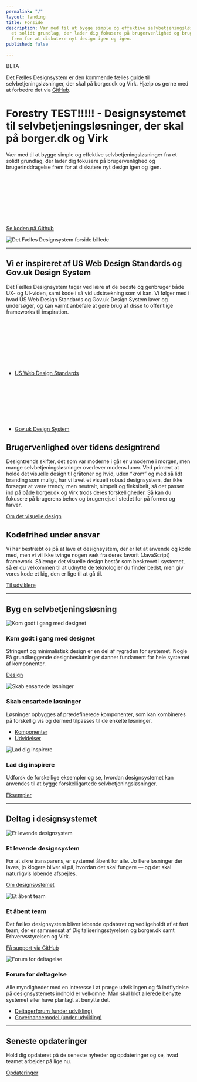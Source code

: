```yaml
---
permalink: "/"
layout: landing
title: Forside
description: Vær med til at bygge simple og effektive selvbetjeningsløsninger fra
  et solidt grundlag, der lader dig fokusere på brugervenlighed og brugerinddragelse
  frem for at diskutere nyt design igen og igen.
published: false

---
```

<div class="alert alert-info" role="alert" aria-label="Styleguiden er gået i beta">
<div class="alert-body">
<p class="alert-heading">BETA</p>
<p class="alert-text">Det Fælles Designsystem er den kommende fælles guide til selvbetjeningsløsninger, der skal på borger.dk og Virk. Hjælp os gerne med at forbedre det via <a href="https://github.com/detfaellesdesignsystem/dkfds-components">GitHub</a>.</p>
</div>
</div>

<div class="row"> <div class="col-12 col-lg-5"> <h1 class="mt-0">Forestry TEST!!!!! - Designsystemet til selvbetjenings­løsninger, der skal på borger.dk og Virk</h1> <p class="font-lead"> Vær med til at bygge simple og effektive selvbetjeningsløsninger fra et solidt grundlag, der lader dig fokusere på brugervenlighed og brugerinddragelse frem for at diskutere nyt design igen og igen. </p>  
<p>
<a href="https://github.com/detfaellesdesignsystem/dkfds-components" class="icon-link">
Se koden på Github<svg class="icon-svg"><use xlink:href="#open-in-new"></use></svg>
</a>
</p>
<!--<p>
<a href="#">
Download designfilerne
</a>
</p>-->
</div>
<div class="col-12 col-lg-7">
<img src="{{ site.baseurl }}/img/descriptionimages/forsidebillede.png" alt="Det Fælles Designsystem forside billede" class="d-none d-lg-block">
</div>
</div>

<hr class="my-6">

<h2>Vi er inspireret af US Web Design Standards og Gov.uk Design System</h2>
<p>Det Fælles Designsystem tager ved lære af de bedste og genbruger både UX- og UI-viden, samt kode i så vid udstrækning som vi kan. Vi følger med i hvad US
Web Design Standards og Gov.uk Design System laver og undersøger, og kan varmt anbefale at gøre brug af disse to offentlige frameworks til inspiration.</p>

<ul class="nobullet-list">
<li>
<a href="https://v2.designsystem.digital.gov/" class="icon-link">
US Web Design Standards<svg class="icon-svg"><use xlink:href="#open-in-new"></use></svg>
</a>
</li>
<li>
<a href="https://design-system.service.gov.uk/" class="icon-link">
Gov.uk Design System<svg class="icon-svg"><use xlink:href="#open-in-new"></use></svg>
</a>
</li>
</ul>

<h2 >Brugervenlighed over tidens designtrend</h2>
<p>Designtrends skifter, det som var moderne i går er umoderne i morgen, men mange selvbetjeningsløsninger overlever modens luner. Ved primært at holde det visuelle design til gråtoner og hvid, uden “krom” og med så lidt branding som muligt, har vi lavet et visuelt robust designsystem, der ikke forsøger at være trendy, men neutralt, simpelt og fleksibelt, så det passer ind på både borger.dk og Virk trods deres forskelligheder. Så kan du fokusere på brugerens behov og brugerrejse i stedet for på former og farver.</p>
<p>
<a href="/dkfds-docs/design/visueltdesign/">
Om det visuelle design
</a>
</p>

<h2>Kodefrihed under ansvar</h2>
<p>Vi har bestræbt os på at lave et designsystem, der er let at anvende og kode med, men vi vil ikke tvinge nogen væk fra deres favorit (JavaScript) framework. Sålænge det visuelle design består som beskrevet i systemet, så er du velkommen til at udnytte de teknologier du finder bedst, men giv vores kode et kig, den er lige til at gå til.</p>
<p>
<a href="/dkfds-docs/omdesignsystemet/tiludviklere/">
Til udviklere
</a>
</p>

<hr class="my-6">

<h2>Byg en selvbetjeningsløsning</h2>
<div class="row">
<div class="col-12 col-md-4">
<div class="demo-img-container demo-img-container--turquoise d-none d-md-flex">
<img src="{{ site.baseurl }}/img/descriptionimages/format-line-style.svg" alt="Kom godt i gang med designet">
</div>
<h3 class="h4">Kom godt i gang med designet</h3>
<p>Stringent og minimalistisk design er en del af rygraden for systemet. Nogle Få grundlæggende designbeslutninger danner fundament for hele systemet af komponenter.</p>
<p><a href="/dkfds-docs/design/">Design</a></p>
</div>
<div class="col-12 col-md-4">
<div class="demo-img-container demo-img-container--orange d-none d-md-flex">
<img src="{{ site.baseurl }}/img/descriptionimages/puzzle-outline.svg" alt="Skab ensartede løsninger">
</div>
<h3 class="h4">Skab ensartede løsninger</h3>
<p>Løsninger opbygges af prædefinerede komponenter, som kan kombineres på forskellig vis og dermed tilpasses til de enkelte løsninger.</p>
<ul class="nobullet-list">
<li><a href="/dkfds-docs/komponenter/">Komponenter</a></li>
<li><a href="/dkfds-docs/udvidelser/">Udvidelser</a></li>
</ul>
</div>
<div class="col-12 col-md-4">
<div class="demo-img-container demo-img-container--purple d-none d-md-flex">
<img src="{{ site.baseurl }}/img/descriptionimages/monitor-dashboard.svg" alt="Lad dig inspirere">
</div>
<h3 class="h4">Lad dig inspirere</h3>
<p>Udforsk de forskellige eksempler og se, hvordan designsystemet kan anvendes til at bygge forskelligartede selvbetjeningsløsninger.</p>
<p><a href="/dkfds-docs/eksempler/">Eksempler</a></p>
</div>
</div>
<!--
<hr class="my-6">
\-->
<!--<h2>Selvevaluer om din selvbetjeningsløsnings lever op til designkravene</h2>
<p>Selvevaluer om du overholder designsystemet, og se hvilke krav der gælder for selvbetjeningsløsninger, der skal på borger.dk og Virk.</p>
<p><a href="/dkfds-docs/krav/">Se om du lever op til kravet om brug af designsystemet</a></p>
\-->
<hr class="my-6">

<h2>Deltag i designsystemet</h2>
<div class="row">
<div class="col-12 col-md-4">
<div class="demo-img-container demo-img-container--violet d-none d-md-flex">
<img src="{{ site.baseurl }}/img/descriptionimages/outline-share.svg" alt="Et levende designsystem">
</div>
<h3 class="h4">Et levende designsystem</h3>
<p>For at sikre transparens, er systemet åbent for alle. Jo flere løsninger der laves, jo klogere bliver vi på, hvordan det skal fungere — og det skal naturligvis løbende afspejles.</p>
<p><a href="/dkfds-docs/omdesignsystemet/">Om designsystemet</a></p>
</div>
<div class="col-12 col-md-4">
<div class="demo-img-container demo-img-container--magenta d-none d-md-flex">
<img src="{{ site.baseurl }}/img/descriptionimages/outline-forum.svg" alt="Et åbent team">
</div>
<h3 class="h4">Et åbent team</h3>
<p>Det fælles designsystem bliver løbende opdateret og vedligeholdt af et fast team, der er sammensat af Digitaliseringsstyrelsen og borger.dk samt Erhvervsstyrelsen og Virk.</p>
<p><a href="https://github.com/detfaellesdesignsystem/dkfds-components">Få support via GitHub</a></p>
</div>
<div class="col-12 col-md-4">
<div class="demo-img-container demo-img-container--teal d-none d-md-flex">
<img src="{{ site.baseurl }}/img/descriptionimages/account-group.svg" alt="Forum for deltagelse">
</div>
<h3 class="h4">Forum for deltagelse</h3>
<p>Alle myndigheder med en interesse i at præge udviklingen og få indflydelse på designsystemets indhold er velkomne. Man skal blot allerede benytte systemet eller have planlagt at benytte det.</p>
<ul class="nobullet-list">
<li><a href="#" class="disabled" disabled="disabled">Deltagerforum (under udvikling)</a></li>
<li><a href="#" class="disabled" disabled="disabled">Governancemodel (under udvikling)</a></li>
</ul>
</div>
</div>

<hr class="my-6">
<!--
<h2>Spørgsmål og svar</h2>
<p>Find hjælp via vores ofte stillede spørgsmål og svar.</p>
<p><a href="/dkfds-docs/omdesignsystemet/">FAQ</a></p>
\-->
<h2>Seneste opdateringer</h2>
<p>Hold dig opdateret på de seneste nyheder og opdateringer og se, hvad teamet arbejder på lige nu.</p>
<p><a href="/dkfds-docs/omdesignsystemet/">Opdateringer</a></p>
<!--
<h2>Roadmap</h2>
<p>Se hvilke features der ligger i horisonten, og hvornår de er planlagt til implementering.</p>
<p><a href="/dkfds-docs/omdesignsystemet/">Roadmap</a></p>
\-->